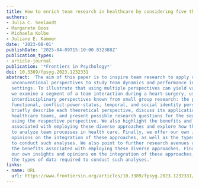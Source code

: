 ```yaml
---
title: How to enrich team research in healthcare by considering five theoretical perspectives
authors:
- Julia C. Seelandt
- Margarete Boos
- Michaela Kolbe
- Juliane E. Kämmer
date: '2023-08-01'
publishDate: '2025-04-09T15:10:00.832388Z'
publication_types:
- article-journal
publication: '*Frontiers in Psychology*'
doi: 10.3389/fpsyg.2023.1232331
abstract: 'The aim of this paper is to inspire team research to apply diverse and
  unconventional perspectives to study team dynamics and performance in healthcare
  settings. To illustrate that using multiple perspectives can yield valuable insights,
  we examine a segment of a team interaction during a heart-surgery, using five distinct
  interdisciplinary perspectives known from small group research: the psychodynamic,
  functional, conflict-power-status, temporal, and social identity perspectives. We
  briefly describe each theoretical perspective, discuss its application to study
  healthcare teams, and present possible research questions for the segment at hand
  using the respective perspective. We also highlight the benefits and challenges
  associated with employing these diverse approaches and explore how they can be integrated
  to analyze team processes in health care. Finally, we offer our own insights and
  opinions on the integration of these approaches, as well as the types of data required
  to conduct such analyses. We also point to further research avenues and highlight
  the benefits associated with employing these diverse approaches. Finally, we offer
  our own insights and opinions on the integration of these approaches, as well as
  the types of data required to conduct such analyses.'
links:
- name: URL
  url: https://www.frontiersin.org/articles/10.3389/fpsyg.2023.1232331/full
---
```

